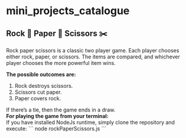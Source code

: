 # mini_projects_catalogue
## Rock 🗿 Paper 🧻  Scissors ✂️
Rock paper scissors is a classic two player game. Each player chooses either rock, paper, or scissors. The items are compared, and whichever player chooses the more powerful item wins.

<strong>The possible outcomes are:</strong>
<ol>
  <li>Rock destroys scissors.</li>
  <li>Scissors cut paper.</li>
  <li>Paper covers rock.</li>
</ol>
If there’s a tie, then the game ends in a draw.
<br>
<strong>For playing the game from your terminal:</strong>
<br>
If you have installed NodeJs runtime, simply clone the repository and execute:
```
node rockPaperScissors.js
```
